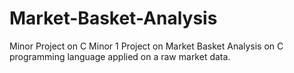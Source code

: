 # Market-Basket-Analysis
Minor Project on C
Minor 1 Project on Market Basket Analysis on C programming language applied on a raw market data.
